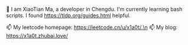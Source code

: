 👋 I am XiaoTian Ma, a developer in Chengdu. I'm currently learning bash scripts. I found https://tldp.org/guides.html helpful. 

📫 My leetcode homepage: https://leetcode.cn/u/x1a0t/.\n
📫 My blog: https://x1a0t.zhubai.love/
<!--
**405028157/405028157** is a ✨ _special_ ✨ repository because its `README.md` (this file) appears on your GitHub profile.

Here are some ideas to get you started:

- 🔭 I’m currently working on ...
- 🌱 I’m currently learning ...
- 👯 I’m looking to collaborate on ...
- 🤔 I’m looking for help with ...
- 💬 Ask me about ...
- 📫 How to reach me: ...
- 😄 Pronouns: ...
- ⚡ Fun fact: ...
-->
